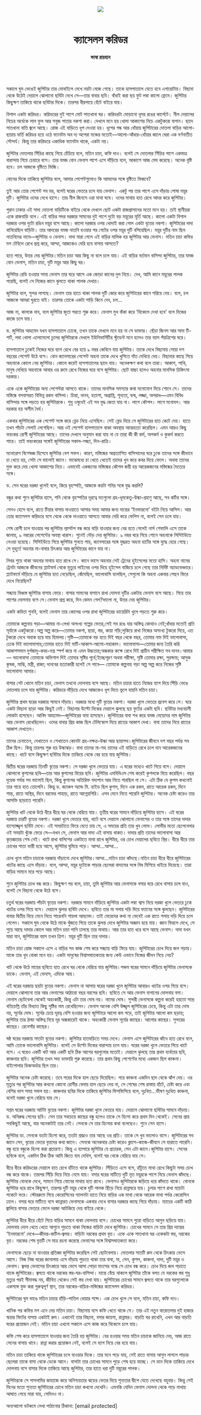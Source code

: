 <div align=center>
<img src=https://images.prothomalo.com/prothomalo-bangla%2F2021-01%2F874305e8-d0a3-487e-ae6d-f211472ba53b%2Fcastle_corridor.jpg?rect=0%2C82%2C4200%2C2205&w=1200&ar=40%3A21&auto=format%2Ccompress&ogImage=true&mode=crop&overlay=&overlay_position=bottom&overlay_width_pct=1 />
<br><br>
<h1>ক্যাসেলস করিডর</h1> 
<h4>ভাষা রায়হান</h4>
<br><br>
</div>

সকালে ঘুম ভেঙেই জুপিটার তার মোবাইলে দেখে নয়টা বেজে গেছে। তাকে হাসপাতালে যেতে হবে এগারোটায়। বিছানা থেকে উঠেই দেয়ালে ঝোলানো ছবিটা দেখে সে—তার বাবার ছবি। বাঁধাই করা ছয় ফুট লম্বা কালো ফ্রেমে। জুপিটার কিছুক্ষণ তাকিয়ে থাকে ছবিটার দিকে। তারপর ধীরপায়ে হেঁটে বাইরে যায়।

বিশাল একটা করিডর। করিডরের দুই পাশে মোট সাতখানা ঘর। করিডরটা মোড়ানো ধূসর রঙের কার্পেটে। নীল দেয়ালের নিচের অর্ধেকে লাল ফুল আর সবুজ পাতার নকশা করা। দেখলে মনে হয় খোলা আকাশের নিচে একটুকরো বাগান। ছাদে সাতখানা বাতি জ্বলে আছে। রোজ এই বাড়িতে ধূপ দেওয়া হয়। ধূপের গন্ধ আর ধোঁয়ায় জুপিটারের দোতলা বাড়ির আলো-ছায়ায় ভর্তি করিডর হয়ে ওঠে ফ্যানটম অব দ্য অপেরা মঞ্চের মতোই—আলো-আঁধার-ধোঁয়ার জালে ঘেরা এক বর্ণনাতীত সৌন্দর্য। কিন্তু তার করিডরে একাধিক ফ্যানটম থাকে, একটা নয়।

জুপিটার দোতলার সিঁড়ির কাছে গিয়ে চেঁচিয়ে বলে, মতিন চাচা, কফি দাও। বলেই সে দোতলার সিঁড়ির পাশে একমাত্র বারান্দায় গিয়ে চেয়ারে বসে। তার যমজ বোন ভেনাস পাশে এসে দাঁড়িয়ে বলে, আকাশে আজ মেঘ করেছে। অনেক বৃষ্টি হবে। চল আজকে বৃষ্টিতে ভিজি।

বোনের দিকে তাকিয়ে জুপিটার বলে, আমার পেশেন্টগুলোও কি আমাদের সঙ্গে বৃষ্টিতে ভিজবে?

তুই আর তোর পেশেন্ট সব মর, বলেই ঘরের ভেতরে চলে যায় ভেনাস। একটু পর তার পাশে এসে দাঁড়ায় পোষা ময়ূর দুটি। জুপিটার ওদের দেখে হাসে। তার নীল জিনসে ওরা মাথা ঘষে। ওদের মাথায় হাত রেখে আদর করে জুপিটার।

পুরান ঢাকার এই সাদা দোতলা বাড়িটিকে বাইরে থেকে দেখলে ছোট একটা রাজপ্রাসাদের মতো মনে হয়। তাই স্থানীয়রা একে রাজবাড়ি বলে। এই বাড়ির সদর দরজার সামনের দুই পাশে দুটো বড় ময়ূরের মূর্তি আছে। কালো একটা বিশাল দরজার ওপর দুটো রঙিন ময়ূর বসে আছে। কালো দরজার ওপর খোদাই করা গোল একটা বৃত্তের নকশা। জুপিটারের দাদা বানিয়েছিল বাড়িটা। তার আদরের যমজ নাতনি হওয়ার পর গেটের ওপর ময়ূর দুটি বসিয়েছিল। ময়ূর দুটির নাম ছিল নাতনিদের নামে—জুপিটার ও ভেনাস। দাদা মারা গেলে এই বাড়ির মালিক হয় জুপিটার আর ভেনাস। মতিন চাচা কফির মগ টেবিলে রেখে প্রশ্ন করে, আম্মা, আজকেও দেরি হবে বাসায় আসতে?

হতে পারে, উত্তর দেয় জুপিটার।মতিন চাচা আর কিছু না বলে চলে যায়। এই বাড়ির বর্তমান বাসিন্দা জুপিটার, তার যমজ বোন ভেনাস, মতিন চাচা, দুটি ময়ূর আর কিছু ঘর।

জুপিটার রেডি হওয়ার সময় ভেনাস তার ঘরে আসে এক জোড়া কানের দুল নিয়ে। দেখ, আমি কানে ময়ূরের পালক পরেছি, বলেই সে নিজের কানে ঝুলতে থাকা পালক দেখায়।

জুপিটার বলে, সুন্দর লাগছে। ভেনাস তার হাতে থাকা পালক দুটি জোর করে জুপিটারের কানে পরিয়ে দেয়। বলে, চল আজকে আমরা ঘুরতে যাই। তারপর তোকে একটা শাড়ি কিনে দেব, চল…

আজ না, কালকে যাব, বলে জুপিটার জুতা পরতে শুরু করে। ভেনাস মুখ বাঁকা করে ‘বিকেলে দেখা হবে’ বলে নিজের কাজে চলে যায়।

ড. জুপিটার আহমেদ যখন হাসপাতালে ঢোকে, তখন তাকে দেখলে মনে হয় না সে ডাক্তার। ছেঁড়া জিনস আর সাদা টি-শার্ট, লম্বা খোলা এলোমেলো চুলের জুপিটারকে দেখলে ইউনিভার্সিটির স্টুডেন্ট মনে হলেও তার বয়স পঁয়ত্রিশের ঘরে।

হাসপাতালে ঢুকেই নিজের ঘরে ব্যাগ রেখে বের হয়ে ৯ নম্বর কেবিনে যায় জুপিটার। তাকে দেখে বিছানায় সোয়া দশ বছরের পেশেন্ট উঠে বসে। বোন ক্যানসারের পেশেন্ট অহনা তাকে দেখে খুশিতে দাঁত দেখিয়ে দেয়। বিছানার কাছে গিয়ে অহনাকে কোলে নেয় জুপিটার। কোলে করেই হাসপাতালের ছাদে যায়। অনেকক্ষণ কথা বলে তারা। আকাশ, পাখি, মানুষ দেখিয়ে অহনাকে আবার ওর রুমে রেখে নিজের ঘরে বসে জুপিটার। ছোট বাচ্চা হলেও অহনার মানসিক চিকিৎসা দরকার।

একে একে জুপিটারের অন্য পেশেন্টরা আসতে থাকে। তাদের মানসিক সমস্যার কথা মনোযোগ দিয়ে শোনে সে। তাদের মস্তিষ্কে বসবাসরত বিভিন্ন রকম বাসিন্দা। চিন্তা, দানব, হতাশা, অপ্রাপ্তি, শূন্যতা, দ্বন্দ্ব, লজ্জা, অপরাধ—এমন বিবিধ বাসিন্দার সঙ্গে লড়তে হয় জুপিটারকে। শুধু ওষুধেই এই সব যুদ্ধ জেতা যায় না। লাগে কৌশল। লাগে মনোবল। আর দরকার হয় অসীম ধৈর্য।

একবার জুপিটারের এক পেশেন্ট সঙ্গে করে ব্লেড নিয়ে এসেছিল। সেই ব্লেড দিয়ে সে জুপিটারের হাত কেটে দেয়। হাতে তখন পাঁচটা সেলাই লেগেছিল। আর ওই পেশেন্ট হাসপাতালে থাকা অবস্থায় আত্মহত্যা করেছিল। এমন আরও কিছু ভয়ংকর রোগী জুপিটারের আছে। তাদের দেখলে অনুমান করা যায় না যে তারা কী কী কর্ম, অপকর্ম ও কুকর্ম করতে পারে। তাই ভয়ংকরের সঙ্গেই জুপিটারের সকাল-সন্ধ্যা, দিন-রাত্রি।

মনোরোগ বিশেষজ্ঞ হিসেবে জুপিটার বেশ সফল। কারণ, মস্তিষ্কের অপ্রত্যাশিত বাসিন্দাদের ঘরে ঢুকে তাদের সঙ্গে কীভাবে চা খেতে হয়, সেটা সে ভালোই জানে। মাঝেমধ্যে চা খেতে খেতেই তাদের খুন করে কবর দিয়ে ফেলে। অথবা তাদের মুক্ত করে দেয় খোলা আকাশের নিচে। এভাবেই একজনের মস্তিষ্কের কৌশল জয়ী হয় আরেকজনের মস্তিষ্কের দৈত্যের সঙ্গে।

ড. সেন ঘরের দরজা খুলেই বলে, কিরে বৃহস্পতি, আজকে কয়টা শনির সঙ্গে যুদ্ধ করলি?

বন্ধুর কথা শুনে জুপিটার হাসে, শনি থেকে বৃহস্পতির দূরত্বে যতগুলো গ্রহ-ধূমকেতু-উল্কা-গ্রহাণু আছে, সব কটির সঙ্গে।

সেনও হেসে বলে, রাতে টিয়ার বাসায় দাওয়াতে আসার সময় আমার জন্য দান্তের ‘ইনফারনো’ বইটা নিয়ে আসিস। আর তোর ক্যাসেলস করিডরে বসে থেকে থেকে দাওয়াতে আসতে আবার দেরি করে ফেলিস না, বলেই সেন চলে যায়।

শেষ রোগী চলে যাওয়ার পর জুপিটার ল্যাপটপ বন্ধ করে বাড়ি যাওয়ার জন্য বের হতে গেলেই নার্স শেফালি এসে তাকে জানায়, ৯ নম্বরের পেশেন্টের অবস্থা খারাপ। শুনেই দৌড় দেয় জুপিটার। ৯ নম্বর ঘরে গিয়ে শোনে অহনাকে সিসিইউতে নেওয়া হয়েছে। সিসিইউতে গিয়ে জুপিটার শুনতে পায়, ক্যানসারের সঙ্গে যুদ্ধরত অহনা হার্টের সঙ্গে যুদ্ধে হেরে গেছে। সে মুহূর্তে অহনার মা-বাবার চিৎকার আর জুপিটারের কানে যায় না।

নিথর শুয়ে থাকা অহনার মাথায় হাত রাখে সে। কানে ভাসে অহনার সেই ট্রেনের হুইসেলের মতো হাসি। অহনা নামের ট্রেনটা আজকে জীবনের প্ল্যাটফর্ম থেকে মৃত্যুর লাইনের ওপর দিয়ে হুইসেল বাজিয়ে চলে গেছে তার নির্দিষ্ট অ্যাডভেঞ্চারে। প্ল্যাটফর্মে দাঁড়িয়ে যে জুপিটার হাত নেড়েছিল, কেঁদেছিল, ভালোবাসি বলেছিল, সেগুলো কি অহনা একবার পেছন ফিরে দেখে নিয়েছিল?

সন্ধ্যায় বিধ্বস্ত জুপিটার বাসায় ফেরে। বাসার সামনের বাগানে রাখা দোলনা দুটির একটায় ভেনাস বসে আছে। গিয়ে তার পাশের দোলনায় বসে সে।ভেনাস প্রশ্ন করে, দিন কেমন গেল?ভালো না, উত্তর দেয় জুপিটার।

একটা কবিতা শুনবি, বলেই ভেনাস তার কোলের ওপর রাখা জুপিটারের ডায়েরিটা খুলে পড়তে শুরু করে।

তোমাকে কল্পনায় গড়া—আমার না-লেখা অসংখ্য গল্পের ভেতর,সেই সব রঙে যার অস্তিত্ব কোথাও নেই;ধাঁধার মতোই প্রতি সূর্যাস্তে একটুকরো।অল্প অল্প করে—তোমার নকশা, ছায়া, স্তর, কায়া গড়ি;লুকিয়ে রাখা নিজের অসংখ্য টুকরো দিয়ে, এত টুকরো দেখে অবাক হয়ে যায় হিমালয়।সৃষ্টি—তোমাকে বড় হতে দিই বছর থেকে বছর, তোমার নাম দিই ভালোবাসা, ঢেকে দিই ভালোবাসায়;তোমার হাতে দিই মাটি-আকাশ-আলো-মহাকাল। ভালোবাসা—তোমার জন্য তৈরি করি আকাশসমান দুর্গজাদু-কবচ-মন্ত্র স্পর্শ করে না এমন উচ্চতায়;অন্ধকার কক্ষে রেখে দিই প্রাচীন পরীক্ষিত সব দানব।আমার— ভালোবাসা তোমাকে অভিশাপ দিই তোমার সৃষ্টির পূর্বে;ইচ্ছেপূরণ অথবা পরীক্ষা, সৃষ্টি তোমার রক্ষা, সুরক্ষায়; আসুক কৃষক, মাঝি, মন্ত্রী, রাজা; দানবের হত্যাকারী হলেই সে পাবে— তোমাকে কল্পনায় গড়া অল্প অল্প করে নিজের সৃষ্টি ভালোবাসা আমার।

বাসার গেট খোলে মতিন চাচা, ভেনাস তখনো দোলনায় বসে আছে। মতিন চাচার হাতে নিজের ব্যাগ দিয়ে সিঁড়ি ভেঙে দোতলায় চলে যায় জুপিটার। করিডরে দাঁড়িয়ে দেখে আজকেও ধূপ দিতে ভুলে যায়নি মতিন চাচা।

জুপিটার প্রথম ঘরের দরজার সামনে দাঁড়ায়। দরজার মধ্যে দুটি বৃত্তের নকশা। দরজা খুলে ভেতরে প্রবেশ করে সে। ঘরে একটা বিছানা ছাড়া আর কিছুই নেই। বিছানার উল্টো দিকের দেয়ালে ঝুলছে ছয় ফুটের একটা ছবি। ছবিটার মধ্যবয়সী লোকটা হাসছেন। আবিদ আহমেদ—জুপিটারের বাবা হাসছেন। জুপিটারের বাবা শখ করে যমজ মেয়েদের নাম জুপিটার আর ভেনাস রেখেছিলেন। ওদের বাবার প্রিয় কাজ ছিল টেলিস্কোপ দিয়ে রাতের আকাশ দেখা। বাবা তাদের নিয়ে রাতের আকাশ দেখতেন।

তাদের চেনাতেন, দেখাতেন ও শেখাতেন কোনটা গ্রহ-নক্ষত্র-উল্কা আর ছায়াপথ।জুপিটারের জীবনে দশ বছর পর্যন্ত সব ঠিক ছিল। কিন্তু তারপর শুরু হয় উল্কাঝড়। বাবা তাদের মা-সহ তাদের এই বাড়িতে রেখে চলে যান আরেকজনের কাছে। খাটে বসে কিছুক্ষণ ছবিটার দিকে তাকিয়ে থেকে বের হয়ে যায় জুপিটার।

দ্বিতীয় ঘরের দরজায় তিনটি বৃত্তের নকশা। সে দরজা খুলে ভেতরে যায়। এ ঘরের মধ্যেও খাটে গিয়ে বসে। দেয়ালে ঝোলানো কুশলের ছবি—তার আর কুশলের বিয়ের ছবি। জুপিটার এমবিবিএস শেষ করেই কুশলকে বিয়ে করেছিল। বছর দুয়েক পর্যন্ত সব ভালোই ছিল, কিন্তু কুশলের অতিরিক্ত মদ্যপান আর নিতে পারছিল না সে। এটা ঠিক যে কুশল কখনোই তার গায়ে হাত তোলেনি। কিন্তু ড. জ্যাকল অ্যান্ড মি. হাইড ছিল কুশল, দিনে এক রকম, রাতে আরেক রকম, দিনে শান্ত, রাতে অস্থির, দিনে বরফের পাহাড়, রাতে আগ্নেয়গিরি। এসব মেনে নিতে পারেনি জুপিটার। অনেক চেষ্টা করেও তার আসক্তি ছাড়াতে পারেনি।

জুপিটার খাট থেকে উঠে ধীরে ধীরে ঘর থেকে বেরিয়ে যায়। তৃতীয় ঘরের সামনে দাঁড়িয়ে জুপিটার হাসে। এই ঘরের দরজায় চারটি বৃত্তের নকশা। দরজা খুলে ভেতরে যায়, খাটে বসে দেয়ালে ঝোলানো ভেনাসের ও তার সঙ্গে তাদের দাদার হাস্যোজ্জ্বল ছবিটা দেখে। এই সময়টাতে ফিরে যেতে চায় সে, এ সময়ের প্রতি তার খুব লোভ। লোভীর মতো ছেলেবেলার ওই সময়টা খুঁজে ফেরে সে—যখন সে, ভেনাস আর দাদা এই বাসায় থাকত। দাদার প্রতি তাদের ভালোবাসা আর কৃতজ্ঞতার শেষ নেই। খাটে রাখা বালিশের একটাতে মাথা রাখে জুপিটার, ওর চোখ দেয়ালের ছবিতে স্থির। ধীরে ধীরে তার চোখের পাতা ভারী হয়ে আসে, জুপিটার ঘুমিয়ে পড়ে। আম্মা…আম্মা...

চোখ খুলে মতিন চাচাকে দরজায় দাঁড়ানো দেখে জুপিটার।আম্মা...মতিন চাচা কাঁদছে।মতিন চাচা ধীরে ধীরে জুপিটারের খাটের কাছে এসে দাঁড়ায়। বলে, আম্মা, ময়ূর দুটোকে পাড়ার ছেলেরা বাদামের সঙ্গে বিষ মিশিয়ে খাইয়ে দিয়েছে। তারা বাড়ির সামনে মরে পড়ে আছে।

শুনে জুপিটার চোখ বন্ধ করে। কিছুক্ষণ পর বলে, চাচা, তুমি জুপিটার আর ভেনাসকে বসার ঘরে রেখে বাসায় চলে যাও, বলেই সে বিছানা থেকে উঠে বসে।

চতুর্থ ঘরের দরজায় পাঁচটা বৃত্তের নকশা। দরজার সামনে দাঁড়িয়ে জুপিটার একটা লম্বা শ্বাস নিয়ে দরজা খুলে ভেতরে ঢুকে খাটের ওপর গিয়ে বসে। দেয়ালে ঝুলন্ত ছবিটা দেখে। ছবিতে তার মা গলায় দড়ি দিয়ে ফ্যানের সঙ্গে ঝুলছেন। জুপিটারের বাবার দ্বিতীয় বিয়ে মেনে নিতে পারেননি শায়লা আহমেদ। তাই মেয়েদের কথা না ভেবেই এক রাতে গলায় দড়ি দিয়ে চলে গেলেন। সকালে ঘুম থেকে উঠে মাকে খুঁজতে গিয়ে তাকে ঝুলন্ত দেখে জুপিটার অজ্ঞান হয়ে যায়। জ্ঞান ফিরলে দেখে, সে শুয়ে আছে দাদার কোলে আর মতিন চাচা পানি ঢালছে তার মাথায়। আর তার হাত ধরে বসে আছে ভেনাস। দাদা যখন মারা যান, জুপিটারের বয়স তখন ত্রিশ। ময়ূর দুটি ছিল তার দাদার।

মতিন চাচা রোজ সকালে এসে এ বাড়ির সব কাজ শেষ করে সন্ধ্যায় বাড়ি ফিরে যায়। জুপিটারের চোখ দিয়ে জল গড়ায়। মাকে তার খুব বোকা মনে হয়। একটা মানুষের বিশ্বাসঘাতকতার জন্য কেউ এভাবে নিজের জীবন নিয়ে নেয়?

খাট থেকে উঠে মায়ের ছবিতে হাত রেখে ঘর থেকে বেরিয়ে যায় জুপিটার।পঞ্চম ঘরের সামনে দাঁড়িয়ে জুপিটার ভেনাসকে ডাকে। ভেনাস, এই ভেনাস, এদিকে আয়।

এই ঘরের দরজায় ছয়টা বৃত্তের নকশা। ভেনাস না আসায় ঘরের দরজা খুলে জুপিটার আবারও খাটের ওপর গিয়ে বসে। দেয়ালে ঝোলানো তার আর ভেনাসের আঠারো বছর বয়সের ছবি। ছবিতে সে আর ভেনাস বাগানের দোলনায় বসা। ভেনাস ছোটবেলা থেকেই অহংকারী, কিন্তু এটা তার দোষ নয়। নামের দোষ। সুন্দরী ভেনাসকে কল্পনা করেই হয়তো সান্দ্র বতিচেল্লি তাঁর বিখ্যাত কিছু সৃষ্টির নাম রেখেছিলেন। ভেনাস অনেক বেশি উজ্জ্বল জুপিটারের চেয়ে, কিন্তু এটা তার দোষ নয়, সূর্যের দোষ। সূর্যের চেয়ে দূরত্ব বেশি হওয়ার জন্য জুপিটারে আলো কম পড়ে, তাই জুপিটার আলো কম ছড়ায়; জুপিটার তার ঠান্ডা অস্তিত্ব নিয়ে দূর অন্ধকারেই থাকে। অহংকারী ভেনাস সূর্যের কাছের। আলোর কাছের। সুন্দরের কাছের। রেনেসাঁর কাছের।

ষষ্ঠ ঘরের দরজায় সাতটা বৃত্তের নকশা। জুপিটার হাতঘড়িতে সময় দেখে। ভেনাস এসে জুপিটারের কাঁধে হাত রেখে বলে, আমি তোকে ভালোবাসি জুপিটার। বলেই সে উল্টো দিকের বারান্দায় চলে যায়। ঘরের দরজা খুলে ভেতরে গিয়ে খাটে বসে। এ ঘরেও একটি খাট আর একটি ছবি ঠিক আগের ঘরগুলোর মতোই। দেয়ালে ঝুলছে তার প্রথম ব্যর্থতার ছবি, কাঞ্চনার ছবি। জুপিটার তখন সদ্য ডাক্তারি শুরু করেছে। তার প্রথম কিছু পেশেন্টের মধ্যে একজন ছিল কাঞ্চনা। বাইপোলার ডিজঅর্ডার ছিল তার।

জুপিটার অনেক চেষ্টা করেছে। তবে পরের দিকে হাল ছেড়ে দিয়েছিল। পরে কাঞ্চনা একদিন ছাদ থেকে ঝাঁপ দেয়। ওর মৃত্যুর পর জুপিটার আর কখনো কোনো রোগীর বেলায় হাল ছেড়ে দেয় না, সে শেষের শেষ রাস্তায় হাঁটে, চেষ্টা করে এবং বেশির ভাগ সময় সফল হয়। কাঞ্চনার ছবির দিকে তাকিয়ে জুপিটার ফিসফিসিয়ে বলে, দুঃখিত…ভীষণ দুঃখিত কাঞ্চনা, বলেই দরজা খুলে বেরিয়ে যায় সে।

সপ্তম ঘরের দরজায় আটটা বৃত্তের নকশা। জুপিটার দরজা খুলে ভেতরে যায়। দেয়ালে ঝোলানো ছবিটার সামনে দাঁড়ায়। ড. অনিরুদ্ধ সেনের ছবি। সেন তার সবচেয়ে কাছের বন্ধু হলেও তাকে সে হিংসা করে প্রথম দিন থেকেই। সেনের প্রায় সবকিছুই আছে, যার অনেকটাই তার নেই। সেনকে সে তার হিংসার কথা বলেছেও। শুনে সেন হাসে।

জুপিটার ডা. সেনকে যতটা হিংসা করে, ততটা শ্রদ্ধাও তার আছে ওর প্রতি। তাকে সে খুব ভালোও বাসে। জুপিটারের সব জানে সেন, বৃত্তের ভেতর বৃত্তদের কথা জানে। সেনকে অনেকবার চেষ্টা করেও ক্লাসে-কাজে-জীবনে সে হারাতে পারেনি। বন্ধু হয়ে বন্ধুকে হিংসা করা প্রতারণা। কিন্তু এ ব্যাপারে জুপিটার যে প্রতারক, সেন এটা জানে।জুপিটার হাসে। সেনের ছবিকে বলে, একদিন ঠিক ঠিক আমি জিতে যাব দেখিস, বলেই ঘর থেকে বেরিয়ে যায় সে।

ধীরে ধীরে করিডরের দেয়ালে হাত রেখে হাঁটতে থাকে জুপিটার। সিঁড়িতে এসে বসে, হাঁটুতে মাথা রেখে কিছুটা সময় চোখ বন্ধ করে থাকে। তারপর সিঁড়ি দিয়ে নিচে নেমে যায়। বসার ঘরের মাটিতে দুটি মৃত ময়ূরকে পাশে নিয়ে ভেনাস কাঁদছে। জুপিটার বোনকে দেখে, সামনে গিয়ে বোনের মাথায় হাত রাখে। ভেনাসও জুপিটারকে জড়িয়ে ধরে কাঁদতে থাকে। বোনকে জুপিটার ধরে রাখে কিছুক্ষণ, তারপর দুটি ময়ূর থেকে দুটি পালক ছিঁড়ে নিয়ে রান্নাঘরে যায়। চুলার পাশে রাখা ম্যাচটা পকেটে ভরে। স্টোররুমে গিয়ে কেরোসিনের গ্যালনটা হাতে নিয়ে বাড়ির এক মাথা থেকে আরেক মাথা পর্যন্ত কেরোসিন ঢালে। বসার ঘরে মাটিতে বসে কান্নারত ভেনাসকে একবার দেখে বাসার দরজার কাছে গিয়ে দাঁড়ায়। ম্যাচের একটি কাঠি জ্বালিয়ে বাসার ভেতরে ফেলে দরজা আটকিয়ে দেয় বাইরে থেকে।

জুপিটার ধীরে ধীরে হেঁটে গিয়ে বাড়ির সামনে থাকা দোলনায় বসে। চোখের সামনে পুরো বাড়িতে আগুন ছড়িয়ে যায়। দোলনায় দোল খেতে খেতে আগুনে পুড়তে থাকা নিজের বাড়িটা দেখে জুপিটার। চোখের সামনে সে তার প্রিয় দান্তের ‘ইনফারনো’ দেখে—জীবন্ত-জটিল-জ্বলন্ত। বাড়িটা নরকের প্রথম বৃত্ত। একে একে সাতখানা ঘর একেকটা স্তর, নরকের বৃত্ত। নরকের শেষ বৃত্তটি সে মাত্র রচনা করেছে ভেনাসের সঙ্গে বিশ্বাসঘাতকতা করে।

ভেনাসকে ছেড়ে না যাওয়ার প্রতিজ্ঞা জুপিটার করেছিল সেই ছোটবেলায়। দোতলার সাতটি রুম থেকে চিৎকার ভেসে আসে। নিজ নিজ ঘরের জানালায় এসে দাঁড়ায় পুড়তে থাকা তার বাবা, মা, সেন, কুশল, কাঞ্চনা, দাদা, দুটি ময়ূর ও ভেনাস। জ্বলন্ত ভেনাসের চিৎকারে আর ভেসে আসা পোড়া মাংসের গন্ধে সে চোখ বন্ধ করে। চোখ দিয়ে জল গড়াতে থাকে জুপিটারের। জ্বলতে থাকে নরকের স্তর-ঘর-বাসিন্দা। দান্তে বেঁচে থাকলে জুপিটার তাঁকে বলত যে নরকের স্তর শুধু মৃত্যুর পরই সীমাবদ্ধ নয়, জীবিত থেকেও সেই স্তর দেখা যায়। জুপিটারের চোখের সামনে জ্বলতে থাকে তার ঘরগুলোকে একসঙ্গে যুক্ত করা গুরুত্বপূর্ণ স্থান, তার নরকের-বাড়ির-মস্তিষ্কের ক্যাসেলস করিডর।

জুপিটারের ঘুম ভাঙে মতিন চাচার হাঁড়ি-পাতিল ধোয়ার শব্দে। এক চোখ খুলে সে বলে, মতিন চাচা, কফি দাও।

খানিক পর কফির মগ এনে দেয় মতিন চাচা। বিছানায় বসে কফি খেতে থাকে সে। তার এই নতুন বারোতলার দুই হাজার স্কয়ার ফিটের বাসায় একটাই রুম। এখানেই তার বিছানা, বসার জায়গা, রান্নাঘর। বাড়তি ঘর রাখেনি, এখন আর বাড়তি ঘরের প্রয়োজন নেই। মতিন চাচা এখনো সকালে এসে কাজ করে বিকেলে চলে যায়।

কফি শেষ করে হাসপাতালে যাওয়ার জন্য তৈরি হয় জুপিটার। বের হওয়ার সময় মতিন চাচাকে জানিয়ে দেয়, আজ রাতে সেনের বাসায় খাবে। রান্না করার প্রয়োজন নেই, বলেই সে ব্যাগ নিয়ে বের হয়ে যায়।

মতিন চাচা তাকিয়ে থাকে জুপিটারের চলে যাওয়ার দিকে। তার মনে পড়ে যায়, সেই রাতে বাসায় আগুন লাগলে পাড়ার ছেলেরা তাকে বাসা থেকে ডেকে আনে। বাসাটা তার চোখের সামনে পুড়ে শেষ হয়ে যাচ্ছে। সে ডান দিকে তাকিয়ে দেখে দোলনায় বসে বাসার দিকে তাকিয়ে আছে জুপিটার, তার হাতে ধরা দুটি ময়ূরের পালক।

জুপিটারকে সে পাগলামির জাহাজে করে অনিশ্চয়তার ঝড়ের ভেতর দিয়ে শূন্যতার দ্বীপে যেতে দেখেছে বহুবার। কিন্তু সেই দিনের মতো শূন্যতা জুপিটারের চোখে মতিন চাচা কখনো দেখেনি। এমনকি যেদিন ভেনাস দোলনা থেকে পড়ে মাথায় আঘাত পেয়ে মারা যায়, সেদিনও না।

অন্যআলো ডটকমে লেখা পাঠানোর ঠিকানা: [email protected]
